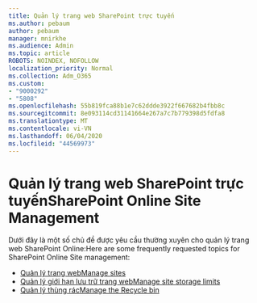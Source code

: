 ```yaml
---
title: Quản lý trang web SharePoint trực tuyến
ms.author: pebaum
author: pebaum
manager: mnirkhe
ms.audience: Admin
ms.topic: article
ROBOTS: NOINDEX, NOFOLLOW
localization_priority: Normal
ms.collection: Adm_O365
ms.custom:
- "9000292"
- "5808"
ms.openlocfilehash: 55b819fca88b1e7c62ddde3922f667682b4fbb8c
ms.sourcegitcommit: 8e093114cd31141664e267a7c7b779398d5fdfa8
ms.translationtype: MT
ms.contentlocale: vi-VN
ms.lasthandoff: 06/04/2020
ms.locfileid: "44569973"
---
```

# <a name="sharepoint-online-site-management"></a><span data-ttu-id="85a33-102">Quản lý trang web SharePoint trực tuyến</span><span class="sxs-lookup"><span data-stu-id="85a33-102">SharePoint Online Site Management</span></span>

<span data-ttu-id="85a33-103">Dưới đây là một số chủ đề được yêu cầu thường xuyên cho quản lý trang web SharePoint Online:</span><span class="sxs-lookup"><span data-stu-id="85a33-103">Here are some frequently requested topics for SharePoint Online Site management:</span></span>

- [<span data-ttu-id="85a33-104">Quản lý trang web</span><span class="sxs-lookup"><span data-stu-id="85a33-104">Manage sites</span></span>](https://docs.microsoft.com/sharepoint/manage-sites-in-new-admin-center)
- [<span data-ttu-id="85a33-105">Quản lý giới hạn lưu trữ trang web</span><span class="sxs-lookup"><span data-stu-id="85a33-105">Manage site storage limits</span></span>](https://docs.microsoft.com/sharepoint/manage-site-collection-storage-limits)
- [<span data-ttu-id="85a33-106">Quản lý thùng rác</span><span class="sxs-lookup"><span data-stu-id="85a33-106">Manage the Recycle bin</span></span>](https://support.microsoft.com/office/8a6c2198-910e-42dc-9a9c-bc5bc4f327da)